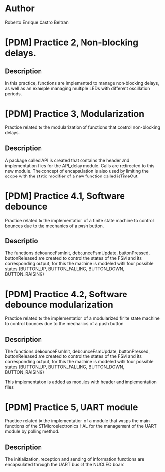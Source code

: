 # Author
Roberto Enrique Castro Beltran

# [PDM] Practice 2, Non-blocking delays.

## Description

In this practice, functions are implemented to manage non-blocking delays, as well as an example managing multiple LEDs with different oscillation periods.


# [PDM] Practice 3, Modularization

Practice related to the modularization of functions that control non-blocking delays.

## Description

A package called API is created that contains the header and implementation files for the API_delay module. Calls are redirected to this new module. The concept of encapsulation is also used by limiting the scope with the static modifier of a new function called isTimeOut.


# [PDM] Practice 4.1, Software debounce

Practice related to the implementation of a finite state machine to control bounces due to the mechanics of a push button.

## Descriptio

The functions debounceFsmInit, debounceFsmUpdate, buttonPressed, buttonReleased are created to control the states of the FSM and its corresponding output, for this the machine is modeled with four possible states (BUTTON_UP, BUTTON_FALLING, BUTTON_DOWN, BUTTON_RAISING)


# [PDM] Practice 4.2, Software debounce modularization

Practice related to the implementation of a modularized finite state machine to control bounces due to the mechanics of a push button.

## Description

The functions debounceFsmInit, debounceFsmUpdate, buttonPressed, buttonReleased are created to control the states of the FSM and its corresponding output, for this the machine is modeled with four possible states (BUTTON_UP, BUTTON_FALLING, BUTTON_DOWN, BUTTON_RAISING)

This implementation is added as modules with header and implementation files


# [PDM] Practice 5, UART module

Practice related to the implementation of a module that wraps the main functions of the STMicroelectronics HAL for the management of the UART module by polling method.

## Description

The initialization, reception and sending of information functions are encapsulated through the UART bus of the NUCLEO board
